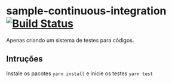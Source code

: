# sample-continuous-integration [![Build Status](https://travis-ci.org/httpiago/sample-continuous-integration.svg?branch=master)](https://travis-ci.org/httpiago/sample-continuous-integration)
Apenas criando um sistema de testes para códigos. 

## Intruções

Instale os pacotes `yarn install` e inicie os testes `yarn test`
